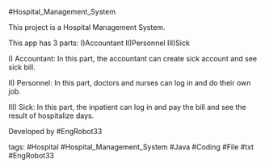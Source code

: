 #Hospital_Management_System

This project is a Hospital Management System.

This app has 3 parts: I)Accountant II)Personnel III)Sick

I) Accountant:
In this part, the accountant can create sick account and see sick bill.

II) Personnel:
In this part, doctors and nurses can log in and do their own job.

III) Sick:
In this part, the inpatient can log in and pay the bill and see the result of hospitalize days.


Developed by #EngRobot33




tags:
#Hospital #Hospital_Management_System #Java #Coding #File #txt #EngRobot33
